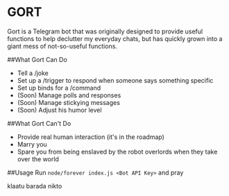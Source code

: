 # GORT
Gort is a Telegram bot that was originally designed to provide useful functions to help declutter my everyday chats, but has quickly grown into a giant mess of not-so-useful functions.

##What Gort Can Do
- Tell a /joke
- Set up a /trigger to respond when someone says something specific
- Set up binds for a /command
- (Soon) Manage polls and responses
- (Soon) Manage stickying messages
- (Soon) Adjust his humor level

##What Gort Can't Do
- Provide real human interaction (it's in the roadmap)
- Marry you
- Spare you from being enslaved by the robot overlords when they take over the world


##Usage
Run `node/forever index.js <Bot API Key>` and pray


klaatu barada nikto